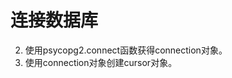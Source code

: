 # 连接数据库<a name="ZH-CN_TOPIC_0000001080369734"></a>

2.  使用psycopg2.connect函数获得connection对象。
3.  使用connection对象创建cursor对象。
